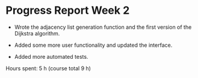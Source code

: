 # Progress Report Week 2

- Wrote the adjacency list generation function and the first version of the Dijkstra algorithm.

- Added some more user functionality and updated the interface.

- Added more automated tests.

Hours spent: 5 h (course total 9 h)
